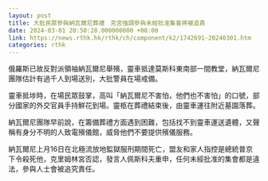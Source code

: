 ```yaml
---
layout: post
title: 大批民眾參與納瓦爾尼葬禮　克宮強調參與未經批准集會將被追責
date: 2024-03-01 20:50:28.000000000 +08:00
link: https://news.rthk.hk/rthk/ch/component/k2/1742691-20240301.htm
categories: rthk
---
```


俄羅斯已故反對派領袖納瓦爾尼舉殯，靈車抵達莫斯科東南部一間教堂，納瓦爾尼團隊估計有過千人到場送別，大批警員在場戒備。

靈車抵埗時，在場民眾鼓掌，高叫「納瓦爾尼不害怕，他們也不害怕」的口號，部分國家的外交官員手持鮮花到場。靈柩在葬禮結束後，由靈車運往附近墓園落葬。

納瓦爾尼團隊早前說，在籌備葬禮方面遇到困難，包括找不到靈車運送遺體，又聲稱有身分不明的人致電殯儀館，威脅他們不要提供殯儀服務。

納瓦爾尼上月16日在北極流放地監獄服刑期間死亡，盟友和家人指控是總統普京下令殺死他，克里姆林宮否認，發言人佩斯科夫重申，任何未經批准的集會都是違法，參與人士會被追究責任。

